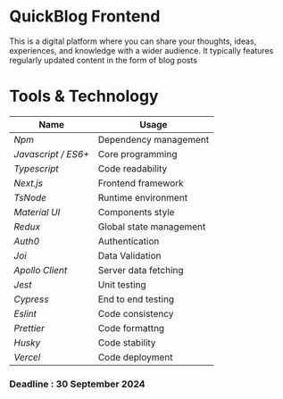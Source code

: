 # QuickBlog Frontend

This is a digital platform where you can share your thoughts, ideas, experiences, and knowledge with a wider audience. It typically features regularly updated content in the form of blog posts

# Tools & Technology

| Name                | Usage                   |
| ------------------- | ----------------------- |
| _Npm_               | Dependency management   |
| _Javascript / ES6+_ | Core programming        |
| _Typescript_        | Code readability        |
| _Next.js_           | Frontend framework      |
| _TsNode_            | Runtime environment     |
| _Material UI_       | Components style        |
| _Redux_             | Global state management |
| _Auth0_             | Authentication          |
| _Joi_               | Data Validation         |
| _Apollo Client_     | Server data fetching    |
| _Jest_              | Unit testing            |
| _Cypress_           | End to end testing      |
| _Eslint_            | Code consistency        |
| _Prettier_          | Code formattng          |
| _Husky_             | Code stability          |
| _Vercel_            | Code deployment         |

### Deadline : 30 September 2024
